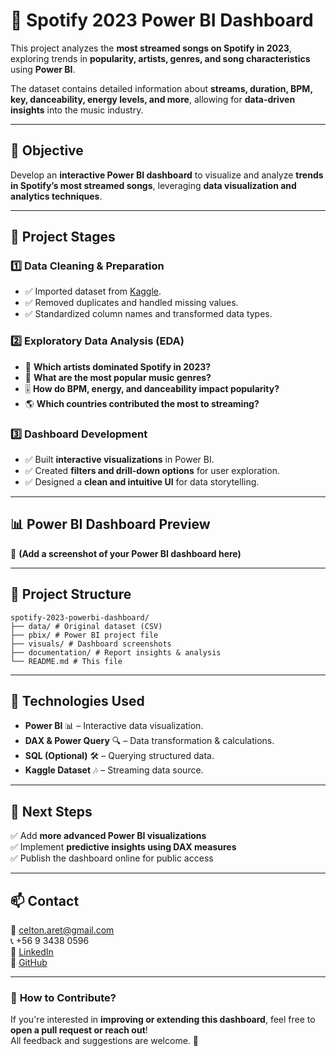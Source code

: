 # 🎵 Spotify 2023 Power BI Dashboard

This project analyzes the **most streamed songs on Spotify in 2023**, exploring trends in **popularity, artists, genres, and song characteristics** using **Power BI**.  

The dataset contains detailed information about **streams, duration, BPM, key, danceability, energy levels, and more**, allowing for **data-driven insights** into the music industry.  

---

## 🎯 Objective

Develop an **interactive Power BI dashboard** to visualize and analyze **trends in Spotify’s most streamed songs**, leveraging **data visualization and analytics techniques**.

---

## 📌 Project Stages

### 1️⃣ **Data Cleaning & Preparation**
- ✅ Imported dataset from [Kaggle](https://www.kaggle.com/datasets/nelgiriyewithana/top-spotify-songs-2023).
- ✅ Removed duplicates and handled missing values.
- ✅ Standardized column names and transformed data types.

### 2️⃣ **Exploratory Data Analysis (EDA)**
- 🎵 **Which artists dominated Spotify in 2023?**
- 🎤 **What are the most popular music genres?**
- 🎚️ **How do BPM, energy, and danceability impact popularity?**
- 🌎 **Which countries contributed the most to streaming?**

### 3️⃣ **Dashboard Development**
- ✅ Built **interactive visualizations** in Power BI.
- ✅ Created **filters and drill-down options** for user exploration.
- ✅ Designed a **clean and intuitive UI** for data storytelling.

---

## 📊 **Power BI Dashboard Preview**

🚀 **(Add a screenshot of your Power BI dashboard here)**  

---

## 📎 **Project Structure**
```
spotify-2023-powerbi-dashboard/
├── data/ # Original dataset (CSV)
├── pbix/ # Power BI project file
├── visuals/ # Dashboard screenshots
├── documentation/ # Report insights & analysis
└── README.md # This file
```


---

## 🧰 **Technologies Used**
- **Power BI** 📊 – Interactive data visualization.
- **DAX & Power Query** 🔍 – Data transformation & calculations.
- **SQL (Optional)** 🛠️ – Querying structured data.
- **Kaggle Dataset** 🎶 – Streaming data source.

---

## 🚀 **Next Steps**
✅ Add **more advanced Power BI visualizations**  
✅ Implement **predictive insights using DAX measures**  
✅ Publish the dashboard online for public access  

---

## 📫 **Contact**
📧 celton.aret@gmail.com  
📞 +56 9 3438 0596  
🔗 [LinkedIn](https://www.linkedin.com/in/cristobalelton/)  
🐙 [GitHub](https://github.com/Zuus89)

---

### 🌟 **How to Contribute?**
If you're interested in **improving or extending this dashboard**, feel free to **open a pull request or reach out**!  
All feedback and suggestions are welcome. 🚀
